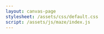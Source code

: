 ```yaml
---
layout: canvas-page
stylesheet: /assets/css/default.css
script: /assets/js/maze/index.js
---
```

<div></div>
